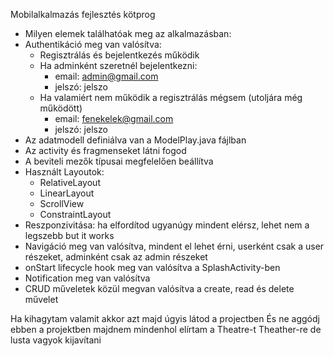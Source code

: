 Mobilalkalmazás fejlesztés kötprog
- Milyen elemek találhatóak meg az alkalmazásban:
- Authentikáció meg van valósítva:
  - Regisztrálás és bejelentkezés működik
  - Ha adminként szeretnél bejelentkezni: 
      - email: admin@gmail.com 
      - jelszó: jelszo
  - Ha valamiért nem működik a regisztrálás mégsem (utoljára még működött)
      - email: fenekelek@gmail.com
      - jelszó: jelszo
- Az adatmodell definiálva van a ModelPlay.java fájlban
- Az activity és fragmenseket látni fogod
- A beviteli mezők típusai megfelelően beállítva
- Használt Layoutok:
  - RelativeLayout
  - LinearLayout
  - ScrollView
  - ConstraintLayout
- Reszponzivitása: ha elfordítod ugyanúgy mindent elérsz, lehet nem a legszebb but it works
- Navigáció meg van valósítva, mindent el lehet érni, userként csak a user részeket, adminként csak az admin részeket
- onStart lifecycle hook meg van valósítva a SplashActivity-ben
- Notification meg van valósítva
- CRUD műveletek közül megvan valósítva a create, read és delete művelet

Ha kihagytam valamit akkor azt majd úgyis látod a projectben 
És ne aggódj ebben a projektben majdnem mindenhol elírtam a Theatre-t Theather-re de lusta vagyok kijavítani
